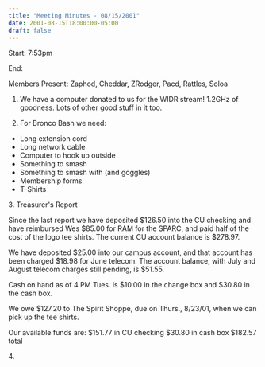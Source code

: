 ```yaml
---
title: "Meeting Minutes - 08/15/2001"
date: 2001-08-15T18:00:00-05:00
draft: false
---
```


Start: 7:53pm </p><p>
End: </p><p>
Members Present: Zaphod, Cheddar, ZRodger, Pacd, Rattles, Soloa </p><p>
1. We have a computer donated to us for the WIDR stream! 1.2GHz of  goodness.  Lots of other good stuff in it too. </p><p>
2. For Bronco Bash we need: </p><p>
<ul> <li>Long extension cord</li> <li>Long network cable</li> <li>Computer to hook up outside</li> <li>Something to smash</li> <li>Something to smash with (and goggles)</li> <li>Membership forms</li> <li>T-Shirts</li> </ul> </p><p>
3. Treasurer's Report </p><p>
Since the last report we have deposited $126.50 into the CU checking and have reimbursed Wes $85.00 for RAM for the SPARC, and paid half of the cost of the logo tee shirts.  The current CU account balance is $278.97. </p><p>
We have deposited $25.00 into our campus account, and that account has been charged $18.98 for June telecom. The account balance, with July and August telecom charges still pending, is $51.55. </p><p>
Cash on hand as of 4 PM Tues. is $10.00 in the change box and $30.80 in the cash box. </p><p>
We owe $127.20 to The Spirit Shoppe, due on Thurs., 8/23/01, when we can pick up the tee shirts. </p><p>
Our available funds are: $151.77 in CU checking $30.80 in cash box $182.57 total </p><p>
4.  </p>
